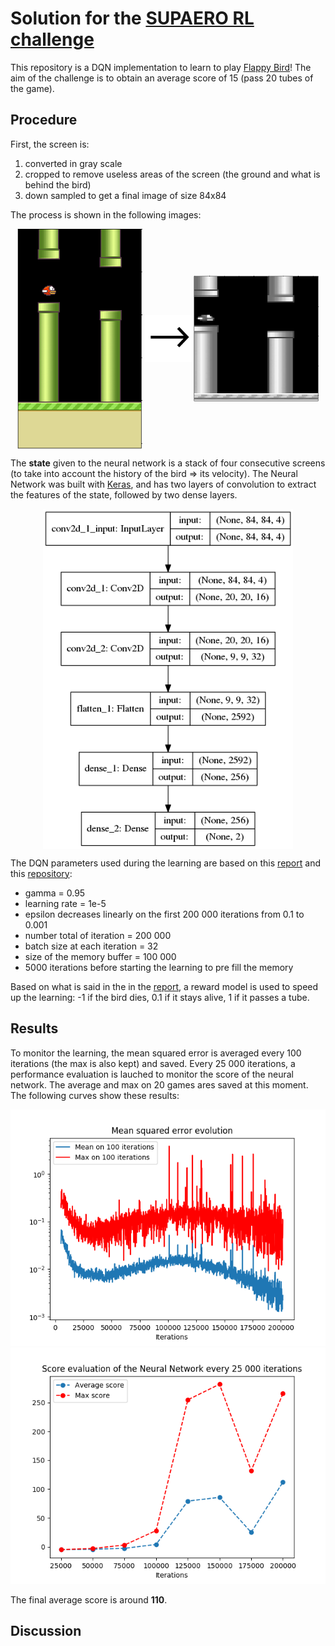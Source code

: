 # Solution for the [SUPAERO RL challenge](https://github.com/SupaeroDataScience/RLchallenge)

This repository is a DQN implementation to learn to play [Flappy Bird](https://en.wikipedia.org/wiki/Flappy_Bird)!
The aim of the challenge is to obtain an average score of 15 (pass 20 tubes of the game).

## Procedure
First, the screen is:
1. converted in gray scale
2. cropped to remove useless areas of the screen (the ground and what is behind the bird)
3. down sampled to get a final image of size 84x84
 
The process is shown in the following images:
<p align="center">
    <img src="gallery/init_screen.png" width = "200" align="middle">
    <img src="gallery/arrow.png" width = "75" align="middle">
    <img src="gallery/processed_screen.png" width = "200" align="middle">
</p>

The **state** given to the neural network is a stack of four consecutive screens (to take into account the history of the bird => its velocity). The Neural Network was built with [Keras](https://keras.io/), and has two layers of convolution to extract the features of the state, followed by two dense layers.

<p align="center">
    <img src="gallery/model.png" width = "400" align="middle">
</p>

The DQN parameters used during the learning are based on this [report](http://cs229.stanford.edu/proj2015/362_report.pdf) and this [repository](https://github.com/yenchenlin/DeepLearningFlappyBird):
* gamma = 0.95
* learning rate = 1e-5
* epsilon decreases linearly on the first 200 000 iterations from 0.1 to 0.001
* number total of iteration = 200 000
* batch size at each iteration = 32
* size of the memory buffer = 100 000
* 5000 iterations before starting the learning to pre fill the memory

Based on what is said in the in the [report](http://cs229.stanford.edu/proj2015/362_report.pdf), a reward model is used to speed up the learning: -1 if the bird dies, 0.1 if it stays alive, 1 if it passes a tube.

## Results 
To monitor the learning, the mean squared error is averaged every 100 iterations (the max is also kept) and saved. Every 25 000 iterations, a performance evaluation is lauched to monitor the score of the neural network. The average and max on 20 games ares saved at this moment. The following curves show these results:

<p align="center">
    <img src="gallery/losses.png">
    <img src="gallery/score.png">
</p>

The final average score is around **110**.

## Discussion
